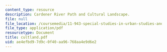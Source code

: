 ```yaml
---
content_type: resource
description: Cardener River Path and Cultural Landscape.
file: null
file_location: /coursemedia/11-943-special-studies-in-urban-studies-and-planning-the-cardener-river-corridor-workshop-fall-2001/ae4efbd97d9c0f40aa96768aa4e9d6e2_cultland.pdf
file_type: application/pdf
resourcetype: Document
title: cultland.pdf
uid: ae4efbd9-7d9c-0f40-aa96-768aa4e9d6e2
---
```

